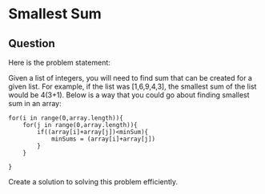 # Smallest Sum

## Question

Here is the problem statement:

Given a list of integers, you will need to find sum that can be created for a given list. For example, if the list was [1,6,9,4,3], the smallest sum of the list would be 4(3+1). Below is a way that you could go about finding smallest sum in an array:

    
    for(i in range(0,array.length)){
        for(j in range(0,array.length)){
            if((array[i]+array[j])<minSum){
                minSums = (array[i]+array[j])
            }
        }

    }

Create a solution to solving this problem efficiently.